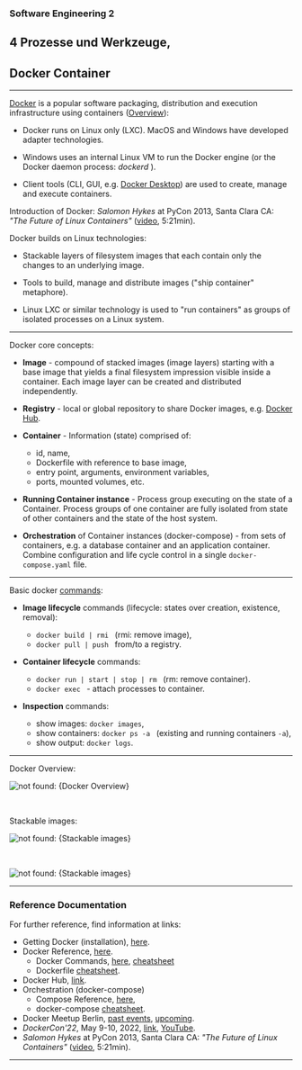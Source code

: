 ### Software Engineering 2
## 4 Prozesse und Werkzeuge,

## Docker Container 

---

[Docker](https://docs.docker.com) is a popular software packaging, distribution and execution infrastructure using containers ([Overview](https://docs.docker.com/get-started/overview)):

- Docker runs on Linux only (LXC). MacOS and Windows have developed adapter technologies.

- Windows uses an internal Linux VM to run the Docker engine (or the Docker daemon
    process: *dockerd* ).

- Client tools (CLI, GUI, e.g. [Docker Desktop](https://docs.docker.com/desktop/install/windows-install/)) are used to create, manage and execute containers.

Introduction of Docker: *Salomon Hykes* at PyCon 2013, Santa Clara CA: *"The Future of Linux Containers"* ([video](https://www.youtube.com/watch?v=9xciauwbsuo), 5:21min).


Docker builds on Linux technologies:

- Stackable layers of filesystem images that each contain only the changes
  to an underlying image.

- Tools to build, manage and distribute images ("ship container" metaphore).

- Linux LXC or similar technology is used to "run containers" as
  groups of isolated processes on a Linux system.

---

Docker core concepts:
- **Image** - compound of stacked images (image layers) starting with a base image that yields
  a final filesystem impression visible inside a container. Each image layer can be created
  and distributed independently.

- **Registry** - local or global repository to share Docker images, e.g. [Docker Hub](https://hub.docker.com).

- **Container** - Information (state) comprised of:
  - id, name,
  - Dockerfile with reference to base image,
  - entry point, arguments, environment variables,
  - ports, mounted volumes, etc.

- **Running Container instance** - Process group executing on the state of a Container.
  Process groups of one container are fully isolated from state of other containers
  and the state of the host system.

- **Orchestration** of Container instances (docker-compose) - from sets of containers,
  e.g. a database container and an application container. Combine configuration and
  life cycle control in a single `docker-compose.yaml` file.

---

Basic docker [commands](https://docs.docker.com/engine/reference/commandline/docker/):

* **Image lifecycle** commands (lifecycle: states over creation, existence, removal):
  * `docker build | rmi ` (rmi: remove image),
  * `docker pull | push ` from/to a registry.

* **Container lifecycle** commands:
  * `docker run | start | stop | rm ` (rm: remove container).
  * `docker exec ` - attach processes to container.

* **Inspection** commands:
  * show images: `docker images`,
  * show containers: `docker ps -a ` (existing and running containers `-a`),
  * show output: `docker logs`.

---

Docker Overview:

![not found: {Docker Overview}](https://docs.docker.com/engine/images/architecture.svg "Some hover text")

&nbsp;

Stackable images:

![not found: {Stackable images}](https://www.partech.nl/-/media/habitat/images/blog/docker-pt-2/multilayer-image.ashx?mw=900&hash=4A92AB84F6CBE05A0183AE2CE138D354 "Some hover text")

&nbsp;

<!-- ![not found: {Stackable images}](https://docs.docker.com/storage/storagedriver/images/container-layers.jpg) -->

![not found: {Stackable images}](https://docs.docker.com/storage/storagedriver/images/sharing-layers.jpg)

---

### Reference Documentation
For further reference, find information at links:

* Getting Docker (installation), [here](https://docs.docker.com/get-docker).
* Docker Reference, [here](https://docs.docker.com/reference).
  * Docker Commands,  [here](https://docs.docker.com/engine/reference/commandline/docker),
  [cheatsheet](https://devhints.io/docker)
  * Dockerfile [cheatsheet](https://devhints.io/dockerfile).
* Docker Hub, [link](https://hub.docker.com).
* Orchestration (docker-compose)
  * Compose Reference, [here](https://docs.docker.com/compose/features-uses),
  * docker-compose [cheatsheet](https://devhints.io/docker-compose).
* Docker Meetup Berlin, [past events](https://www.meetup.com/docker-berlin/events/past), [upcoming](https://www.meetup.com/docker-berlin/events/upcoming).
* *DockerCon'22*, May 9-10, 2022, [link](https://docker.events.cube365.net/dockercon/2022), [YouTube](https://www.youtube.com/c/DockerIo/playlists).
* *Salomon Hykes* at PyCon 2013, Santa Clara CA: *"The Future of Linux Containers"* ([video](https://www.youtube.com/watch?v=9xciauwbsuo), 5:21min).

---
